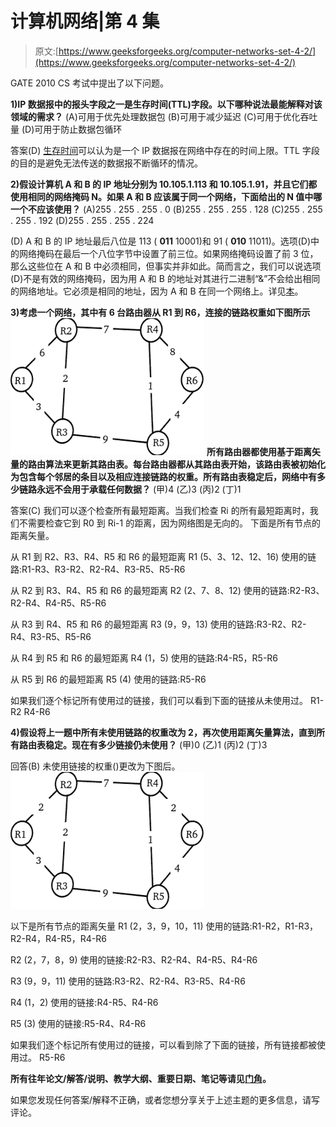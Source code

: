 # 计算机网络|第 4 集

> 原文:[https://www.geeksforgeeks.org/computer-networks-set-4-2/](https://www.geeksforgeeks.org/computer-networks-set-4-2/)

GATE 2010 CS 考试中提出了以下问题。

**1)IP 数据报中的报头字段之一是生存时间(TTL)字段。以下哪种说法最能解释对该领域的需求？**
(A)可用于优先处理数据包
(B)可用于减少延迟
(C)可用于优化吞吐量
(D)可用于防止数据包循环

答案(D)
[生存时间](http://en.wikipedia.org/wiki/Time_to_live)可以认为是一个 IP 数据报在网络中存在的时间上限。TTL 字段的目的是避免无法传送的数据报不断循环的情况。

**2)假设计算机 A 和 B 的 IP 地址分别为 10.105.1.113 和 10.105.1.91，并且它们都使用相同的网络掩码 N。如果 A 和 B 应该属于同一个网络，下面给出的 N 值中哪一个不应该使用？**
(A)255 . 255 . 255 . 0
(B)255 . 255 . 255 . 128
(C)255 . 255 . 255 . 192
(D)255 . 255 . 255 . 224

(D)
A 和 B 的 IP 地址最后八位是 113 ( **011** 10001)和 91 ( **010** 11011)。选项(D)中的网络掩码在最后一个八位字节中设置了前三位。如果网络掩码设置了前 3 位，那么这些位在 A 和 B 中必须相同，但事实并非如此。简而言之，我们可以说选项(D)不是有效的网络掩码，因为用 A 和 B 的地址对其进行二进制“&”不会给出相同的网络地址。它必须是相同的地址，因为 A 和 B 在同一个网络上。详见[本](http://support.microsoft.com/kb/164015)。

**3)考虑一个网络，其中有 6 台路由器从 R1 到 R6，连接的链路权重如下图所示**
[![](img/872b1f55eb6ad82cd2d6cb1f91e225d9.png "CN_2010_01")](https://media.geeksforgeeks.org/wp-content/cdn-uploads/CN_2010_01.png) 
**所有路由器都使用基于距离矢量的路由算法来更新其路由表。每台路由器都从其路由表开始，该路由表被初始化为包含每个邻居的条目以及相应连接链路的权重。所有路由表稳定后，网络中有多少链路永远不会用于承载任何数据？**
(甲)4
(乙)3
(丙)2
(丁)1

答案(C)
我们可以逐个检查所有最短距离。当我们检查 Ri 的所有最短距离时，我们不需要检查它到 R0 到 Ri-1 的距离，因为网络图是无向的。
下面是所有节点的距离矢量。

从 R1 到 R2、R3、R4、R5 和 R6 的最短距离
R1 (5、3、12、12、16)
使用的链路:R1-R3、R3-R2、R2-R4、R3-R5、R5-R6

从 R2 到 R3、R4、R5 和 R6 的最短距离
R2 (2、7、8、12)
使用的链路:R2-R3、R2-R4、R4-R5、R5-R6

从 R3 到 R4、R5 和 R6 的最短距离
R3 (9，9，13)
使用的链路:R3-R2、R2-R4、R3-R5、R5-R6

从 R4 到 R5 和 R6 的最短距离
R4 (1，5)
使用的链路:R4-R5，R5-R6

从 R5 到 R6 的最短距离
R5 (4)
使用的链路:R5-R6

如果我们逐个标记所有使用过的链接，我们可以看到下面的链接从未使用过。
R1-R2
R4-R6

**4)假设将上一题中所有未使用链路的权重改为 2，再次使用距离矢量算法，直到所有路由表稳定。现在有多少链接仍未使用？**
(甲)0
(乙)1
(丙)2
(丁)3

回答(B)
未使用链接的权重()更改为下图后。
[![](img/47034931c7e1de2736cc82cd21bfc098.png "CN_2010_02")](https://media.geeksforgeeks.org/wp-content/cdn-uploads/CN_2010_02.png)

以下是所有节点的距离矢量
R1 (2，3，9，10，11)
使用的链路:R1-R2，R1-R3，R2-R4，R4-R5，R4-R6

R2 (2，7，8，9)
使用的链接:R2-R3、R2-R4、R4-R5、R4-R6

R3 (9，9，11)
使用的链路:R3-R2、R2-R4、R3-R5、R4-R6

R4 (1，2)
使用的链接:R4-R5、R4-R6

R5 (3)
使用的链接:R5-R4、R4-R6

如果我们逐个标记所有使用过的链接，可以看到除了下面的链接，所有链接都被使用过。
R5-R6

**所有往年论文/解答/说明、教学大纲、重要日期、笔记等请见[门角](http://geeksquiz.com/gate-corner-2/)。**

如果您发现任何答案/解释不正确，或者您想分享关于上述主题的更多信息，请写评论。